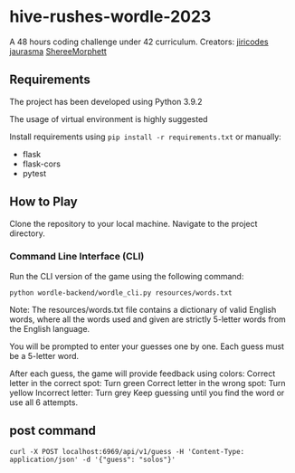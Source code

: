 # hive-rushes-wordle-2023
A 48 hours coding challenge under 42 curriculum.
Creators: [jiricodes](https://github.com/jiricodes) [jaurasma](https://github.com/Jaurasma) [ShereeMorphett](https://github.com/ShereeMorphett) 

## Requirements
The project has been developed using Python 3.9.2

The usage of virtual environment is highly suggested

Install requirements using `pip install -r requirements.txt`
or manually:
 - flask
 - flask-cors
 - pytest

## How to Play
Clone the repository to your local machine.
Navigate to the project directory.

### Command Line Interface (CLI)

Run the CLI version of the game using the following command:
```
python wordle-backend/wordle_cli.py resources/words.txt
```

Note: The resources/words.txt file contains a dictionary of valid English words, where all the words used and given are strictly 5-letter words from the English language.

You will be prompted to enter your guesses one by one. Each guess must be a 5-letter word.

After each guess, the game will provide feedback using colors:
Correct letter in the correct spot: Turn green
Correct letter in the wrong spot: Turn yellow
Incorrect letter: Turn grey
Keep guessing until you find the word or use all 6 attempts.

## post command
`curl -X POST localhost:6969/api/v1/guess -H 'Content-Type: application/json' -d '{"guess": "solos"}'`
